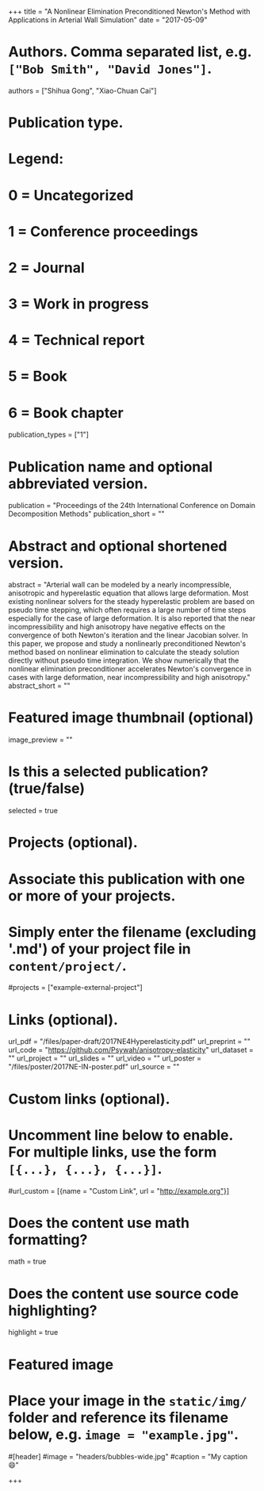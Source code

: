 +++
title = "A Nonlinear Elimination Preconditioned Newton's Method with Applications in Arterial Wall Simulation"
date = "2017-05-09"

# Authors. Comma separated list, e.g. `["Bob Smith", "David Jones"]`.
authors = ["Shihua Gong", "Xiao-Chuan Cai"]

# Publication type.
# Legend:
# 0 = Uncategorized
# 1 = Conference proceedings
# 2 = Journal
# 3 = Work in progress
# 4 = Technical report
# 5 = Book
# 6 = Book chapter
publication_types = ["1"]

# Publication name and optional abbreviated version.
publication = "Proceedings of the 24th International Conference on Domain Decomposition Methods"
publication_short = ""

# Abstract and optional shortened version.
abstract = "Arterial wall can be modeled by a nearly incompressible, anisotropic and hyperelastic equation that allows large deformation. Most existing nonlinear solvers for the steady hyperelastic problem are based on pseudo time stepping, which often requires a large number of time steps especially for the case of large deformation. It is also reported that the near incompressibility and high anisotropy have negative effects on the convergence of both Newton's iteration and the linear Jacobian solver. In this paper, we propose and study a nonlinearly preconditioned Newton's method based on nonlinear elimination to calculate the steady solution directly without pseudo time integration. We show numerically that the nonlinear elimination preconditioner accelerates Newton's convergence in cases with large deformation, near incompressibility and high anisotropy."
abstract_short = ""

# Featured image thumbnail (optional)
image_preview = ""

# Is this a selected publication? (true/false)
selected = true

# Projects (optional).
#   Associate this publication with one or more of your projects.
#   Simply enter the filename (excluding '.md') of your project file in `content/project/`.
#projects = ["example-external-project"]

# Links (optional).
url_pdf = "/files/paper-draft/2017NE4Hyperelasticity.pdf"
url_preprint = "" 
url_code = "https://github.com/Psywah/anisotropy-elasticity"
url_dataset = ""
url_project = ""
url_slides = ""
url_video = ""
url_poster = "/files/poster/2017NE-IN-poster.pdf"
url_source = ""

# Custom links (optional).
#   Uncomment line below to enable. For multiple links, use the form `[{...}, {...}, {...}]`.
#url_custom = [{name = "Custom Link", url = "http://example.org"}]

# Does the content use math formatting?
math = true

# Does the content use source code highlighting?
highlight = true

# Featured image
# Place your image in the `static/img/` folder and reference its filename below, e.g. `image = "example.jpg"`.
#[header]
#image = "headers/bubbles-wide.jpg"
#caption = "My caption :smile:"

+++

